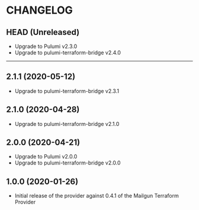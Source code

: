 CHANGELOG
=========

## HEAD (Unreleased)
* Upgrade to Pulumi v2.3.0
* Upgrade to pulumi-terraform-bridge v2.4.0

---

## 2.1.1 (2020-05-12)
* Upgrade to pulumi-terraform-bridge v2.3.1

## 2.1.0 (2020-04-28)
* Upgrade to pulumi-terraform-bridge v2.1.0

## 2.0.0 (2020-04-21)
* Upgrade to Pulumi v2.0.0
* Upgrade to pulumi-terraform-bridge v2.0.0

## 1.0.0 (2020-01-26)
* Initial release of the provider against 0.4.1 of the Mailgun Terraform Provider
